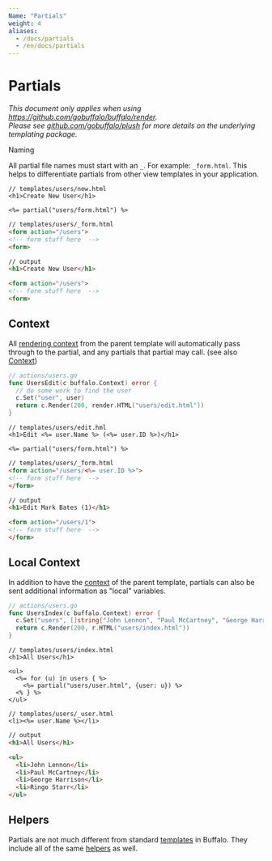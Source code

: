 ```yaml
---
Name: "Partials"
weight: 4
aliases:
  - /docs/partials
  - /en/docs/partials
---
```


# Partials

<p>
<em>This document only applies when using <a href="https://github.com/gobuffalo/buffalo/tree/master/render" rel="nofollow">https://github.com/gobuffalo/buffalo/render</a>.</em><br>
<em>Please see <a href="https://github.com/gobuffalo/plush" target="_blank">github.com/gobuffalo/plush</a> for more details on the underlying templating package.</em>
</p

## Naming

All partial file names must start with an `_`. For example: `_form.html`. This helps to differentiate partials from other view templates in your application.

```erb
// templates/users/new.html
<h1>Create New User</h1>

<%= partial("users/form.html") %>
```

```html
// templates/users/_form.html
<form action="/users">
<!-- form stuff here  -->
<form>
```

```html
// output
<h1>Create New User</h1>

<form action="/users">
<!-- form stuff here  -->
<form>
```


## Context

All [rendering context](/documentation/frontend-layer/rendering) from the parent template will automatically pass through to the partial, and any partials that partial may call. (see also [Context](/documentation/request_handling/context))


```go
// actions/users.go
func UsersEdit(c buffalo.Context) error {
  // do some work to find the user
  c.Set("user", user)
  return c.Render(200, render.HTML("users/edit.html"))
}
```

```erb
// templates/users/edit.hml
<h1>Edit <%= user.Name %> (<%= user.ID %>)</h1>

<%= partial("users/form.html") %>
```

```html
// templates/users/_form.html
<form action="/users/<%= user.ID %>">
<!-- form stuff here  -->
</form>
```

```html
// output
<h1>Edit Mark Bates (1)</h1>

<form action="/users/1">
<!-- form stuff here  -->
</form>
```


## Local Context

In addition to have the [context](/documentation/request_handling/context) of the parent template, partials can also be sent additional information as "local" variables.

```go
// actions/users.go
func UsersIndex(c buffalo.Context) error {
  c.Set("users", []string{"John Lennon", "Paul McCartney", "George Harrison", "Ringo Starr"})
  return c.Render(200, r.HTML("users/index.html"))
}
```

```erb
// templates/users/index.html
<h1>All Users</h1>

<ul>
  <%= for (u) in users { %>
    <%= partial("users/user.html", {user: u}) %>
  <% } %>
</ul>
```

```erb
// templates/users/_user.html
<li><%= user.Name %></li>
```

```html
// output
<h1>All Users</h1>

<ul>
  <li>John Lennon</li>
  <li>Paul McCartney</li>
  <li>George Harrison</li>
  <li>Ringo Starr</li>
</ul>
```

## Helpers

Partials are not much different from standard [templates](/documentation/frontend-layer/templating) in Buffalo. They include all of the same [helpers](/documentation/frontend-layer/helpers) as well.
